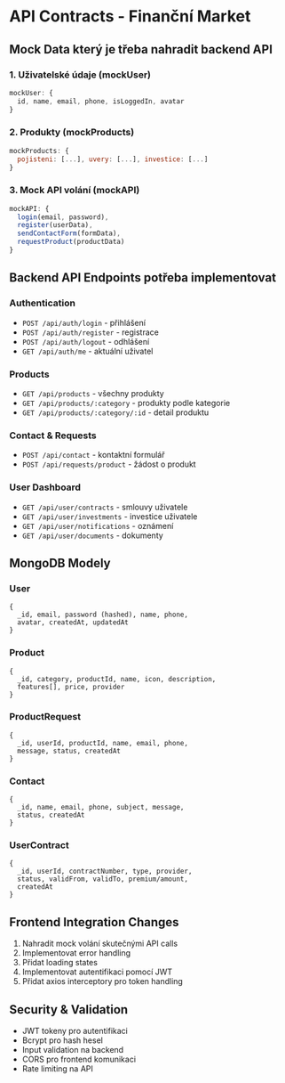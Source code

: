 # API Contracts - Finanční Market

## Mock Data který je třeba nahradit backend API

### 1. Uživatelské údaje (mockUser)
```javascript
mockUser: {
  id, name, email, phone, isLoggedIn, avatar
}
```

### 2. Produkty (mockProducts) 
```javascript
mockProducts: {
  pojisteni: [...], uvery: [...], investice: [...]
}
```

### 3. Mock API volání (mockAPI)
```javascript
mockAPI: {
  login(email, password),
  register(userData),
  sendContactForm(formData),
  requestProduct(productData)
}
```

## Backend API Endpoints potřeba implementovat

### Authentication
- `POST /api/auth/login` - přihlášení
- `POST /api/auth/register` - registrace
- `POST /api/auth/logout` - odhlášení
- `GET /api/auth/me` - aktuální uživatel

### Products
- `GET /api/products` - všechny produkty
- `GET /api/products/:category` - produkty podle kategorie
- `GET /api/products/:category/:id` - detail produktu

### Contact & Requests
- `POST /api/contact` - kontaktní formulář
- `POST /api/requests/product` - žádost o produkt

### User Dashboard
- `GET /api/user/contracts` - smlouvy uživatele
- `GET /api/user/investments` - investice uživatele
- `GET /api/user/notifications` - oznámení
- `GET /api/user/documents` - dokumenty

## MongoDB Modely

### User
```
{
  _id, email, password (hashed), name, phone, 
  avatar, createdAt, updatedAt
}
```

### Product
```
{
  _id, category, productId, name, icon, description, 
  features[], price, provider
}
```

### ProductRequest
```
{
  _id, userId, productId, name, email, phone, 
  message, status, createdAt
}
```

### Contact
```
{
  _id, name, email, phone, subject, message, 
  status, createdAt
}
```

### UserContract
```
{
  _id, userId, contractNumber, type, provider,
  status, validFrom, validTo, premium/amount,
  createdAt
}
```

## Frontend Integration Changes

1. Nahradit mock volání skutečnými API calls
2. Implementovat error handling
3. Přidat loading states
4. Implementovat autentifikaci pomocí JWT
5. Přidat axios interceptory pro token handling

## Security & Validation

- JWT tokeny pro autentifikaci
- Bcrypt pro hash hesel
- Input validation na backend
- CORS pro frontend komunikaci
- Rate limiting na API